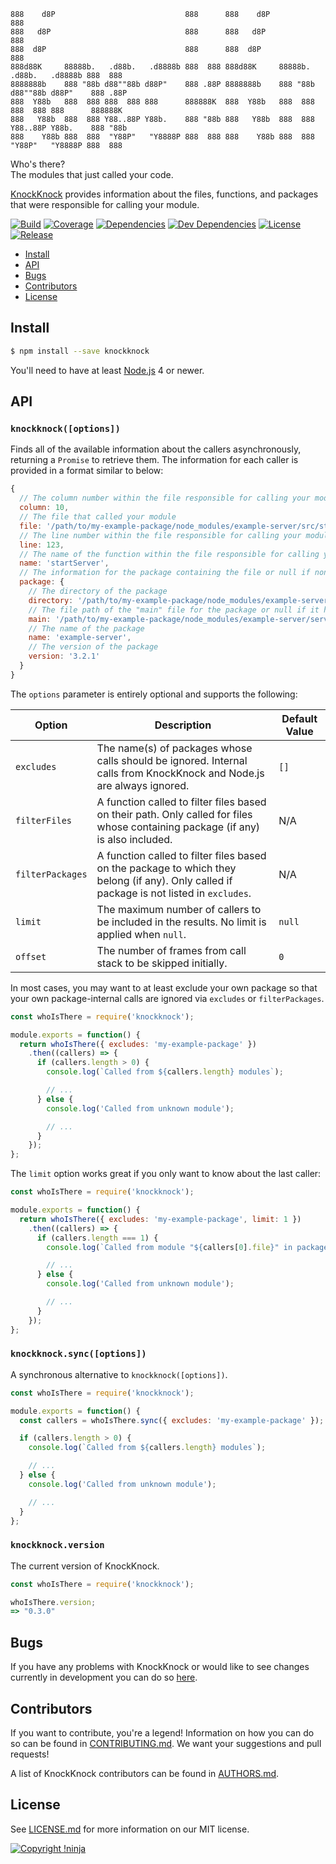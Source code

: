     888    d8P                             888      888    d8P                             888
    888   d8P                              888      888   d8P                              888
    888  d8P                               888      888  d8P                               888
    888d88K     88888b.   .d88b.   .d8888b 888  888 888d88K     88888b.   .d88b.   .d8888b 888  888
    8888888b    888 "88b d88""88b d88P"    888 .88P 8888888b    888 "88b d88""88b d88P"    888 .88P
    888  Y88b   888  888 888  888 888      888888K  888  Y88b   888  888 888  888 888      888888K
    888   Y88b  888  888 Y88..88P Y88b.    888 "88b 888   Y88b  888  888 Y88..88P Y88b.    888 "88b
    888    Y88b 888  888  "Y88P"   "Y8888P 888  888 888    Y88b 888  888  "Y88P"   "Y8888P 888  888

Who's there?  
The modules that just called your code.

[KnockKnock](https://github.com/NotNinja/node-knockknock) provides information about the files, functions, and packages
that were responsible for calling your module.

[![Build](https://img.shields.io/travis/NotNinja/node-knockknock/develop.svg?style=flat-square)](https://travis-ci.org/NotNinja/node-knockknock)
[![Coverage](https://img.shields.io/codecov/c/github/NotNinja/node-knockknock/develop.svg?style=flat-square)](https://codecov.io/gh/NotNinja/node-knockknock)
[![Dependencies](https://img.shields.io/david/NotNinja/node-knockknock.svg?style=flat-square)](https://david-dm.org/NotNinja/node-knockknock)
[![Dev Dependencies](https://img.shields.io/david/dev/NotNinja/node-knockknock.svg?style=flat-square)](https://david-dm.org/NotNinja/node-knockknock?type=dev)
[![License](https://img.shields.io/npm/l/knockknock.svg?style=flat-square)](https://github.com/NotNinja/node-knockknock/blob/master/LICENSE.md)
[![Release](https://img.shields.io/npm/v/knockknock.svg?style=flat-square)](https://www.npmjs.com/package/knockknock)

* [Install](#install)
* [API](#api)
* [Bugs](#bugs)
* [Contributors](#contributors)
* [License](#license)

## Install

``` bash
$ npm install --save knockknock
```

You'll need to have at least [Node.js](https://nodejs.org) 4 or newer.

## API

### `knockknock([options])`

Finds all of the available information about the callers asynchronously, returning a `Promise` to retrieve them. The
information for each caller is provided in a format similar to below:

``` javascript
{
  // The column number within the file responsible for calling your module.
  column: 10,
  // The file that called your module
  file: '/path/to/my-example-package/node_modules/example-server/src/start.js',
  // The line number within the file responsible for calling your module
  line: 123,
  // The name of the function within the file responsible for calling your module (or "<anonymous>" where appropriate)
  name: 'startServer',
  // The information for the package containing the file or null if none could be found
  package: {
    // The directory of the package
    directory: '/path/to/my-example-package/node_modules/example-server',
    // The file path of the "main" file for the package or null if it has none
    main: '/path/to/my-example-package/node_modules/example-server/server.js',
    // The name of the package
    name: 'example-server',
    // The version of the package
    version: '3.2.1'
  }
}
```

The `options` parameter is entirely optional and supports the following:

| Option           | Description                                                                                                                               | Default Value |
| ---------------- | ----------------------------------------------------------------------------------------------------------------------------------------- | ------------- |
| `excludes`       | The name(s) of packages whose calls should be ignored. Internal calls from KnockKnock and Node.js are always ignored.                     | `[]`          |
| `filterFiles`    | A function called to filter files based on their path. Only called for files whose containing package (if any) is also included.          | N/A           |
| `filterPackages` | A function called to filter files based on the package to which they belong (if any). Only called if package is not listed in `excludes`. | N/A           |
| `limit`          | The maximum number of callers to be included in the results. No limit is applied when `null`.                                             | `null`        |
| `offset`         | The number of frames from call stack to be skipped initially.                                                                             | `0`           |

In most cases, you may want to at least exclude your own package so that your own package-internal calls are ignored via
`excludes` or `filterPackages`.

``` javascript
const whoIsThere = require('knockknock');

module.exports = function() {
  return whoIsThere({ excludes: 'my-example-package' })
    .then((callers) => {
      if (callers.length > 0) {
        console.log(`Called from ${callers.length} modules`);

        // ...
      } else {
        console.log('Called from unknown module');

        // ...
      }
    });
};
```

The `limit` option works great if you only want to know about the last caller:

``` javascript
const whoIsThere = require('knockknock');

module.exports = function() {
  return whoIsThere({ excludes: 'my-example-package', limit: 1 })
    .then((callers) => {
      if (callers.length === 1) {
        console.log(`Called from module "${callers[0].file}" in package "${callers[0].package ? callers[0].package.name : '<unknown>'}"`);

        // ...
      } else {
        console.log('Called from unknown module');

        // ...
      }
    });
};
```

### `knockknock.sync([options])`

A synchronous alternative to `knockknock([options])`.

``` javascript
const whoIsThere = require('knockknock');

module.exports = function() {
  const callers = whoIsThere.sync({ excludes: 'my-example-package' });

  if (callers.length > 0) {
    console.log(`Called from ${callers.length} modules`);

    // ...
  } else {
    console.log('Called from unknown module');

    // ...
  }
};
```

### `knockknock.version`

The current version of KnockKnock.

``` javascript
const whoIsThere = require('knockknock');

whoIsThere.version;
=> "0.3.0"
```

## Bugs

If you have any problems with KnockKnock or would like to see changes currently in development you can do so
[here](https://github.com/NotNinja/node-knockknock/issues).

## Contributors

If you want to contribute, you're a legend! Information on how you can do so can be found in
[CONTRIBUTING.md](https://github.com/NotNinja/node-knockknock/blob/master/CONTRIBUTING.md). We want your suggestions and
pull requests!

A list of KnockKnock contributors can be found in
[AUTHORS.md](https://github.com/NotNinja/node-knockknock/blob/master/AUTHORS.md).

## License

See [LICENSE.md](https://github.com/NotNinja/node-knockknock/raw/master/LICENSE.md) for more information on our MIT
license.

[![Copyright !ninja](https://cdn.rawgit.com/NotNinja/branding/master/assets/copyright/base/not-ninja-copyright-186x25.png)](https://not.ninja)
